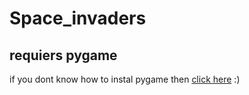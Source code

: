 # Space_invaders

## requiers pygame
if you dont know how to instal pygame then [click here](https://www.geeksforgeeks.org/how-to-install-pygame-in-windows/) :)
